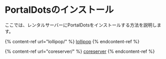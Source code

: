 # PortalDotsのインストール

ここでは、レンタルサーバーにPortalDotsをインストールする方法を説明します。



{% content-ref url="lollipop/" %}
[lollipop](lollipop/)
{% endcontent-ref %}

{% content-ref url="coreserver/" %}
[coreserver](coreserver/)
{% endcontent-ref %}

